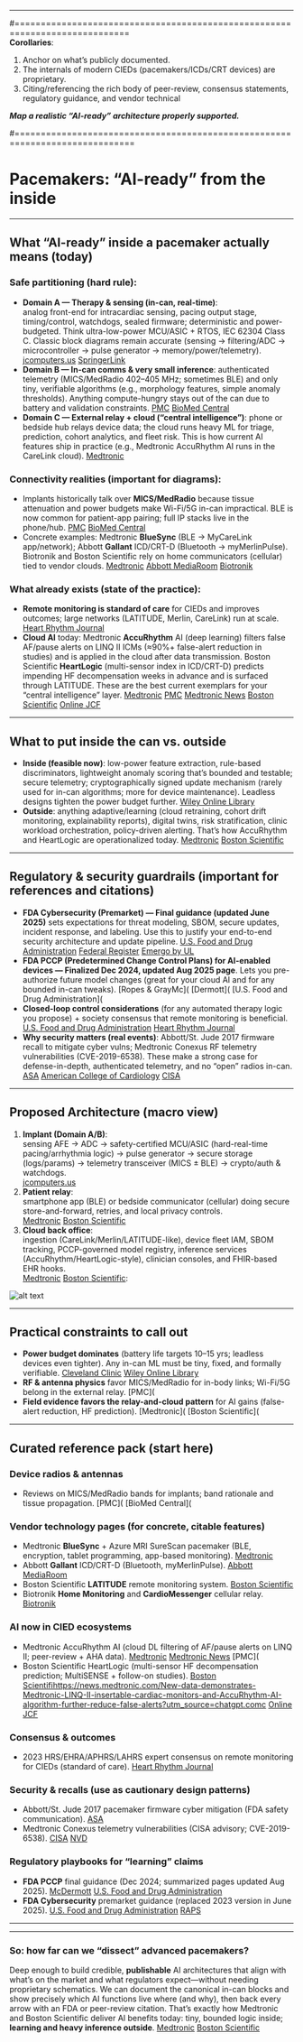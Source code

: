 ---------
#============================================================================   
**Corollaries**:   
1. Anchor on what’s publicly documented.
2. The internals of modern CIEDs (pacemakers/ICDs/CRT devices) are proprietary.
3. Citing/referencing the rich body of peer-review, consensus statements, regulatory guidance, and vendor technical

**_Map a realistic “AI-ready” architecture properly supported._** 

#=============================================================================

# Pacemakers: “AI-ready” from the inside 
_____________

## What “AI-ready” inside a pacemaker actually means (today)


### **Safe partitioning (hard rule)**:

* **Domain A — Therapy & sensing (in-can, real-time)**: <br> analog front-end for intracardiac sensing, pacing output stage, timing/control, watchdogs, sealed firmware; deterministic and power-budgeted. Think ultra-low-power MCU/ASIC + RTOS, IEC 62304 Class C. Classic block diagrams remain accurate (sensing → filtering/ADC → microcontroller → pulse generator → memory/power/telemetry). [jcomputers.us](https://www.jcomputers.us/vol3/jcp0308-06.pdf?utm_source=chatgpt.com)    [SpringerLink](https://link.springer.com/content/pdf/10.1007/978-1-4757-5683-8_1.pdf?pdf=inline+link&utm_source=chatgpt.com)
* **Domain B — In-can comms & very small inference**: authenticated telemetry (MICS/MedRadio 402–405 MHz; sometimes BLE) and only tiny, verifiable algorithms (e.g., morphology features, simple anomaly thresholds). Anything compute-hungry stays out of the can due to battery and validation constraints. [PMC](https://pmc.ncbi.nlm.nih.gov/articles/PMC10385670/?utm_source=chatgpt.com) [BioMed Central](https://biomedical-engineering-online.biomedcentral.com/articles/10.1186/s12938-024-01277-1?utm_source=chatgpt.com)
* **Domain C — External relay + cloud (“central intelligence”)**: phone or bedside hub relays device data; the cloud runs heavy ML for triage, prediction, cohort analytics, and fleet risk. This is how current AI features ship in practice (e.g., Medtronic AccuRhythm AI runs in the CareLink cloud). [Medtronic](https://www.medtronic.com/en-us/healthcare-professionals/products/cardiac-rhythm/technologies/accurhythm-ai-algorithms.html?utm_source=chatgpt.com)

### **Connectivity realities (important for diagrams)**:
* Implants historically talk over **MICS/MedRadio** because tissue attenuation and power budgets make Wi-Fi/5G in-can impractical. BLE is now common for patient-app pairing; full IP stacks live in the phone/hub. [PMC](https://pmc.ncbi.nlm.nih.gov/articles/PMC10385670/?utm_source=chatgpt.com)  [BioMed Central](https://abbott.mediaroom.com/2020-07-06-Abbott-Receives-FDA-Approval-for-New-Heart-Rhythm-Devices-Featuring-Bluetooth-Connectivity-and-Continuous-Remote-Monitoring?utm_source=chatgpt.com)
* Concrete examples: Medtronic **BlueSync** (BLE → MyCareLink app/network); Abbott **Gallant** ICD/CRT-D (Bluetooth → myMerlinPulse). Biotronik and Boston Scientific rely on home communicators (cellular) tied to vendor clouds. [Medtronic](https://www.medtronic.com/en-us/healthcare-professionals/products/cardiac-rhythm/technologies/bluesync-technology.html?utm_source=chatgpt.com)   [Abbott MediaRoom](https://www.medtronic.com/en-us/healthcare-professionals/products/cardiac-rhythm/technologies/bluesync-technology.html?utm_source=chatgpt.com)  [Biotronik](https://www.biotronik.com/en-us/products/cardiac-rhythm-management/remote-patient-monitoring-systems/biotronik-home-monitoring?utm_source=chatgpt.com)

### **What already exists (state of the practice)**:
* **Remote monitoring is standard of care** for CIEDs and improves outcomes; large networks (LATITUDE, Merlin, CareLink) run at scale. [Heart Rhythm Journal](https://www.heartrhythmjournal.com/article/S1547-5271%2823%2902011-8/fulltext?utm_source=chatgpt.com)
* **Cloud AI** today: Medtronic **AccuRhythm** AI (deep learning) filters false AF/pause alerts on LINQ II ICMs (≈90%+ false-alert reduction in studies) and is applied in the cloud after data transmission. Boston Scientific **HeartLogic** (multi-sensor index in ICD/CRT-D) predicts impending HF decompensation weeks in advance and is surfaced through LATITUDE. These are the best current exemplars for your “central intelligence” layer.
 [Medtronic](https://www.medtronic.com/en-us/healthcare-professionals/products/cardiac-rhythm/technologies/accurhythm-ai-algorithms.html?utm_source=chatgpt.com)    [PMC](https://pmc.ncbi.nlm.nih.gov/articles/PMC12006446/?utm_source=chatgpt.com)     [Medtronic News](https://news.medtronic.com/New-data-demonstrates-Medtronic-LINQ-II-insertable-cardiac-monitors-and-AccuRhythm-AI-algorithm-further-reduce-false-alerts?utm_source=chatgpt.com)    [Boston Scientific](https://www.bostonscientific.com/en-US/medical-specialties/electrophysiology/heartlogic-heart-failure-diagnostic.html?utm_source=chatgpt.com)  [Online JCF](https://onlinejcf.com/article/S1071-9164%2823%2900868-0/pdf?utm_source=chatgpt.com)

_______

## What to put inside the can vs. outside
* **Inside (feasible now)**: low-power feature extraction, rule-based discriminators, lightweight anomaly scoring that’s bounded and testable; secure telemetry; cryptographically signed update mechanism (rarely used for in-can algorithms; more for device maintenance). Leadless designs tighten the power budget further. [Wiley Online Library](https://onlinelibrary.wiley.com/doi/abs/10.1002/adhm.202100614?utm_source=chatgpt.com)
* **Outside**: anything adaptive/learning (cloud retraining, cohort drift monitoring, explainability reports), digital twins, risk stratification, clinic workload orchestration, policy-driven alerting. That’s how AccuRhythm and HeartLogic are operationalized today. [Medtronic](https://www.medtronic.com/en-us/healthcare-professionals/products/cardiac-rhythm/technologies/accurhythm-ai-algorithms.html?utm_source=chatgpt.com)  [Boston Scientific](https://www.bostonscientific.com/en-US/medical-specialties/electrophysiology/heartlogic-heart-failure-diagnostic.html?utm_source=chatgpt.com)

_______

## Regulatory & security guardrails (important for references and citations)
* **FDA Cybersecurity (Premarket) — Final guidance (updated June 2025)** sets expectations for threat modeling, SBOM, secure updates, incident response, and labeling. Use this to justify your end-to-end security architecture and update pipeline. [U.S. Food and Drug Administration](https://www.fda.gov/regulatory-information/search-fda-guidance-documents/cybersecurity-medical-devices-quality-system-considerations-and-content-premarket-submissions?utm_source=chatgpt.com)   [Federal Register](https://www.federalregister.gov/documents/2025/06/27/2025-11669/cybersecurity-in-medical-devices-quality-system-considerations-and-content-of-premarket-submissions?utm_source=chatgpt.com)    [Emergo by UL](https://www.emergobyul.com/news/fda-releases-final-guidance-medical-device-cybersecurity?utm_source=chatgpt.com)
* **FDA PCCP (Predetermined Change Control Plans) for AI-enabled devices — Finalized Dec 2024, updated Aug 2025 page**. Lets you pre-authorize future model changes (great for your cloud AI and for any bounded in-can tweaks). [Ropes & GrayMc](       [Dermott](       [U.S. Food and Drug Administration](
* **Closed-loop control considerations** (for any automated therapy logic you propose) + society consensus that remote monitoring is beneficial. [U.S. Food and Drug Administration](https://www.fda.gov/medical-devices/guidance-documents-medical-devices-and-radiation-emitting-products/recent-final-medical-device-guidance-documents?utm_source=chatgpt.com)     [Heart Rhythm Journal](https://www.heartrhythmjournal.com/article/S1547-5271%2823%2902011-8/fulltext?utm_source=chatgpt.com)
* **Why security matters (real events)**: Abbott/St. Jude 2017 firmware recall to mitigate cyber vulns; Medtronic Conexus RF telemetry vulnerabilities (CVE-2019-6538). These make a strong case for defense-in-depth, authenticated telemetry, and no “open” radios in-can. [ASA](https://www.asahq.org/advocacy-and-asapac/fda-and-washington-alerts/fda-alerts/2017/08/implantable-cardiac-pacemakers-by-abbott-firmware-update-cybersecurity-vulnerabilities?utm_source=chatgpt.com)   [American College of Cardiology](https://www.acc.org/Latest-in-Cardiology/Articles/2017/08/31/12/13/FDA-Approves-Firmware-Addressing-Cybersecurity-Vulnerabilities-in-Abbott-Implantable-Pacemakers?utm_source=chatgpt.com)  [CISA](https://www.cisa.gov/news-events/ics-medical-advisories/icsma-19-080-01?utm_source=chatgpt.com)

________

## Proposed Architecture (macro view)
1. **Implant (Domain A/B)**:
<br> sensing AFE → ADC → safety-certified MCU/ASIC (hard-real-time pacing/arrhythmia logic) → pulse generator → secure storage (logs/params) → telemetry transceiver (MICS ± BLE) → crypto/auth & watchdogs. </br> [jcomputers.us](https://www.jcomputers.us/vol3/jcp0308-06.pdf?utm_source=chatgpt.com)
2. **Patient relay**:
<br> smartphone app (BLE) or bedside communicator (cellular) doing secure store-and-forward, retries, and local privacy controls. </br> [Medtronic](https://www.medtronic.com/en-us/healthcare-professionals/products/cardiac-rhythm/technologies/bluesync-technology.html?utm_source=chatgpt.com)       [Boston Scientific](https://www.bostonscientific.com/en-US/patients-caregivers/treatments-conditions/remote-monitoring-system.html?utm_source=chatgpt.com)
3. **Cloud back office**:
<br> ingestion (CareLink/Merlin/LATITUDE-like), device fleet IAM, SBOM tracking, PCCP-governed model registry, inference services (AccuRhythm/HeartLogic-style), clinician consoles, and FHIR-based EHR hooks. </br> [Medtronic](https://www.medtronic.com/en-us/healthcare-professionals/products/cardiac-rhythm/technologies/accurhythm-ai-algorithms.html?utm_source=chatgpt.com) [Boston Scientific](https://www.bostonscientific.com/en-US/medical-specialties/electrophysiology/heartlogic-heart-failure-diagnostic.html?utm_source=chatgpt.com):


![alt text](https://github.com/paulohl/AI_Implantable_Devices/blob/main/img/implantPM.png "Architecture Concept")

_________

## Practical constraints to call out
* **Power budget dominates** (battery life targets 10–15 yrs; leadless devices even tighter). Any in-can ML must be tiny, fixed, and formally verifiable. [Cleveland Clinic](https://my.clevelandclinic.org/health/treatments/17360-permanent-pacemaker?utm_source=chatgpt.com)  [Wiley Online Library](https://onlinelibrary.wiley.com/doi/full/10.1002/eom2.12343?utm_source=chatgpt.com)
* **RF & antenna physics** favor MICS/MedRadio for in-body links; Wi-Fi/5G belong in the external relay. [PMC](
* **Field evidence favors the relay-and-cloud pattern** for AI gains (false-alert reduction, HF prediction). [Medtronic](    [Boston Scientific](

_______

## Curated reference pack (start here)

### **Device radios & antennas**
* Reviews on MICS/MedRadio bands for implants; band rationale and tissue propagation. [PMC](   [BioMed Central](

### **Vendor technology pages (for concrete, citable features)**
* Medtronic **BlueSync** + Azure MRI SureScan pacemaker (BLE, encryption, tablet programming, app-based monitoring). [Medtronic](https://www.medtronic.com/en-us/healthcare-professionals/products/cardiac-rhythm/technologies/bluesync-technology.html?utm_source=chatgpt.com)
* Abbott **Gallant** ICD/CRT-D (Bluetooth, myMerlinPulse). [Abbott MediaRoom](https://abbott.mediaroom.com/2020-07-06-Abbott-Receives-FDA-Approval-for-New-Heart-Rhythm-Devices-Featuring-Bluetooth-Connectivity-and-Continuous-Remote-Monitoring?utm_source=chatgpt.com)
* Boston Scientific **LATITUDE** remote monitoring system. [Boston Scientific](https://www.bostonscientific.com/en-US/patients-caregivers/treatments-conditions/remote-monitoring-system.html?utm_source=chatgpt.com)
* Biotronik **Home Monitoring** and **CardioMessenger** cellular relay. [Biotronik](https://www.biotronik.com/en-us/products/cardiac-rhythm-management/remote-patient-monitoring-systems/biotronik-home-monitoring?utm_source=chatgpt.com)

### AI now in CIED ecosystems
* Medtronic AccuRhythm AI (cloud DL filtering of AF/pause alerts on LINQ II; peer-review + AHA data). [Medtronic](https://www.medtronic.com/en-us/healthcare-professionals/products/cardiac-rhythm/technologies/accurhythm-ai-algorithms.html?utm_source=chatgpt.com)    [Medtronic News](https://news.medtronic.com/New-data-demonstrates-Medtronic-LINQ-II-insertable-cardiac-monitors-and-AccuRhythm-AI-algorithm-further-reduce-false-alerts?utm_source=chatgpt.com)    [PMC](
* Boston Scientific HeartLogic (multi-sensor HF decompensation prediction; MultiSENSE + follow-on studies). [Boston Scientifihttps://news.medtronic.com/New-data-demonstrates-Medtronic-LINQ-II-insertable-cardiac-monitors-and-AccuRhythm-AI-algorithm-further-reduce-false-alerts?utm_source=chatgpt.comc](https://www.bostonscientific.com/en-US/medical-specialties/electrophysiology/heartlogic-heart-failure-diagnostic.html?utm_source=chatgpt.com)  [Online JCF](https://onlinejcf.com/article/S1071-9164%2823%2900868-0/fulltext?utm_source=chatgpt.com)

### **Consensus & outcomes**
* 2023 HRS/EHRA/APHRS/LAHRS expert consensus on remote monitoring for CIEDs (standard of care). [Heart Rhythm Journal](https://www.heartrhythmjournal.com/article/S1547-5271%2823%2902011-8/fulltext?utm_source=chatgpt.com)

### **Security & recalls (use as cautionary design patterns)**
* Abbott/St. Jude 2017 pacemaker firmware cyber mitigation (FDA safety communication). [ASA](https://www.asahq.org/advocacy-and-asapac/fda-and-washington-alerts/fda-alerts/2017/08/implantable-cardiac-pacemakers-by-abbott-firmware-update-cybersecurity-vulnerabilities?utm_source=chatgpt.com)
* Medtronic Conexus telemetry vulnerabilities (CISA advisory; CVE-2019-6538). [CISA](https://www.cisa.gov/news-events/ics-medical-advisories/icsma-19-080-01?utm_source=chatgpt.com)    [NVD](https://nvd.nist.gov/vuln/detail/cve-2019-6538?utm_source=chatgpt.com)

### **Regulatory playbooks for “learning” claims**
* **FDA PCCP** final guidance (Dec 2024; summarized pages updated Aug 2025). [McDermott](https://www.mcdermottplus.com/insights/fda-issues-final-guidance-on-predetermined-change-control-plans-for-ai-enabled-devices/?utm_source=chatgpt.com)     [U.S. Food and Drug Administration](https://www.fda.gov/regulatory-information/search-fda-guidance-documents/marketing-submission-recommendations-predetermined-change-control-plan-artificial-intelligence?utm_source=chatgpt.com)
* **FDA Cybersecurity** premarket guidance (replaced 2023 version in June 2025). [U.S. Food and Drug Administration](https://www.fda.gov/regulatory-information/search-fda-guidance-documents/cybersecurity-medical-devices-quality-system-considerations-and-content-premarket-submissions?utm_source=chatgpt.com)      [RAPS](https://www.raps.org/news-and-articles/news-articles/2025/6/fda-replaces-cybersecurity-guidance-for-medical-de?utm_source=chatgpt.com)
________
________

### So: how far can we “dissect” advanced pacemakers?
Deep enough to build credible, **publishable** AI architectures that align with what’s on the market and what regulators expect—without needing proprietary schematics. We can document the canonical in-can blocks and show precisely which AI functions live where (and why), then back every arrow with an FDA or peer-review citation. That’s exactly how Medtronic and Boston Scientific deliver AI benefits today: tiny, bounded logic inside; **learning and heavy inference outside**. [Medtronic](https://www.medtronic.com/en-us/healthcare-professionals/products/cardiac-rhythm/technologies/accurhythm-ai-algorithms.html?utm_source=chatgpt.com)   [Boston Scientific](https://www.bostonscientific.com/en-US/medical-specialties/electrophysiology/heartlogic-heart-failure-diagnostic.html?utm_source=chatgpt.com)

